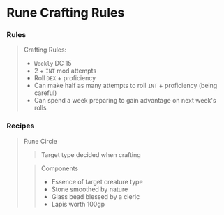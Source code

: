 # Rune Crafting Rules

### Rules
>Crafting Rules:
>- `Weekly` DC 15
>- 2 + `INT` mod attempts
>- Roll `DEX` + proficiency
>- Can make half as many attempts to roll `INT` + proficiency (being careful)
>- Can spend a week preparing to gain advantage on next week's rolls

### Recipes
>Rune Circle
>>Target type decided when crafting
>
>>Components
>>- Essence of target creature type
>>- Stone smoothed by nature
>>- Glass bead blessed by a cleric
>>- Lapis worth 100gp

